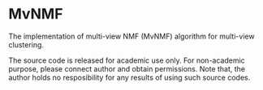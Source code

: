 # MvNMF
The implementation of multi-view NMF (MvNMF) algorithm for multi-view clustering.

The source code is released for academic use only. For non-academic purpose, please connect author and obtain permissions. Note that, the author holds no resposibility for any results of using such source codes.

